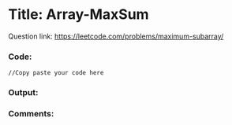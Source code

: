# Title: Array-MaxSum

Question link: https://leetcode.com/problems/maximum-subarray/

### Code:

```
//Copy paste your code here
```

### Output:


### Comments:
